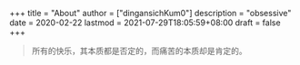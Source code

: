 +++
title = "About"
author = ["dingansichKum0"]
description = "obsessive"
date = 2020-02-22
lastmod = 2021-07-29T18:05:59+08:00
draft = false
+++

> 所有的快乐，其本质都是否定的，而痛苦的本质却是肯定的。

